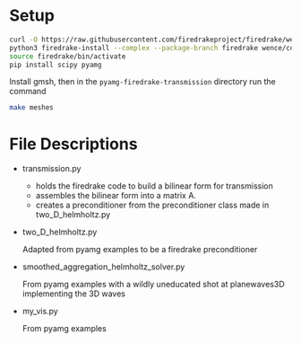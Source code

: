 # Setup

```bash
curl -O https://raw.githubusercontent.com/firedrakeproject/firedrake/wence/complex/scripts/firedrake-install
python3 firedrake-install --complex --package-branch firedrake wence/complex
source firedrake/bin/activate
pip install scipy pyamg
```
Install gmsh, then in the `pyamg-firedrake-transmission` directory run the command
```bash
make meshes
```


# File Descriptions

* transmission.py

    - holds the firedrake code to build a bilinear form
      for transmission
    - assembles the bilinear form into a matrix A.
    - creates a preconditioner from the preconditioner class
        made in two_D_helmholtz.py

* two_D_helmholtz.py

    Adapted from pyamg examples to be a firedrake preconditioner

* smoothed_aggregation_helmholtz_solver.py

    From pyamg examples with a wildly uneducated shot at planewaves3D
    implementing the 3D waves

* my_vis.py

    From pyamg examples
